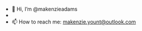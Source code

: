 - 👋 Hi, I’m @makenzieadams
- 
- 📫 How to reach me: makenzie.yount@outlook.com

<!---
makenzieadams/makenzieadams is a ✨ special ✨ repository because its `README.md` (this file) appears on your GitHub profile.
You can click the Preview link to take a look at your changes.
--->
